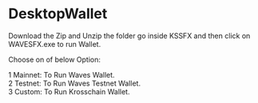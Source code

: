 # DesktopWallet 
Download the Zip and Unzip the folder go inside KSSFX and then click on WAVESFX.exe to run Wallet.

Choose on of below Option:

1 Mainnet: To Run Waves Wallet.<br>
2 Testnet: To Run Waves Testnet Wallet.<br>
3 Custom: To Run Krosschain Wallet.<br>
